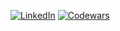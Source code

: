 
[![LinkedIn](https://img.shields.io/badge/LinkedIn-0077B5?style=flat&logo=linkedin&logoColor=white)](https://www.linkedin.com/in/gerrit-van-wyk-37449022/) 
[![Codewars](https://www.codewars.com/users/PyHobbit/badges/micro)](https://www.codewars.com/users/PyHobbit)
